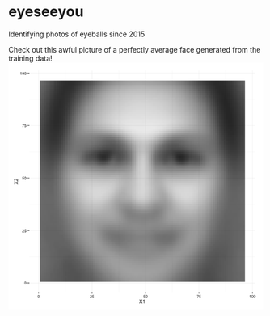 # eyeseeyou
Identifying photos of eyeballs since 2015

Check out this awful picture of a perfectly average face generated from the training data!
![](really-average-face.png)
